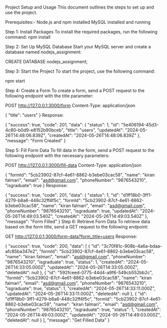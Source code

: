 Project Setup and Usage
This document outlines the steps to set up and use the project.

Prerequisites:-
Node.js and npm installed
MySQL installed and running

Step 1: Install Packages
To install the required packages, run the following command:
npm install

Step 2: Set Up MySQL Database
Start your MySQL server and create a database named nodejs_assignment:

CREATE DATABASE nodejs_assignment;

Step 3: Start the Project
To start the project, use the following command:

npm start

Step 4: Create a Form
To create a form, send a POST request to the following endpoint with the title parameter:

POST http://127.0.0.1:3000/form
Content-Type: application/json

{
"title": "users"
}
Response:

{
"success": true,
"code": 201,
"data": {
"status": 1,
"id": "5e406194-45d3-4c80-b0d9-e8152b90bceb",
"title": "users",
"updatedAt": "2024-05-26T14:48:06.839Z",
"createdAt": "2024-05-26T14:48:06.839Z"
},
"message": "Form Created"
}

Step 5: Fill Form Data
To fill data in the form, send a POST request to the following endpoint with the necessary parameters:

POST http://127.0.0.1:3000/fill-data
Content-Type: application/json

{
"formId": "5cb23902-87cf-4e61-8862-b3ebe03cac58",
"name": "kiran falmari",
"email": "asd@gmail.com",
"phoneNumber": "9876543210",
"isgraduate": true
}
Response:

{
"success": true,
"code": 201,
"data": {
"status": 1,
"id": "d1ff18b0-3ff1-4279-b8a6-448c32ff4f5c",
"formId": "5cb23902-87cf-4e61-8862-b3ebe03cac58",
"name": "kiran falmari",
"email": "asd@gmail.com",
"phoneNumber": "9876543210",
"isgraduate": true,
"updatedAt": "2024-05-26T14:49:03.540Z",
"createdAt": "2024-05-26T14:49:03.540Z"
},
"message": "Form Filled"
}
Step 6: Retrieve Form Data
To retrieve data based on the form title, send a GET request to the following endpoint:

GET http://127.0.0.1:3000/form-data?form_title=users
Response:

{
"success": true,
"code": 200,
"data": [
{
"id": "3c70f81c-908b-4a6a-bdaa-afc85ba347e2",
"formId": "5cb23902-87cf-4e61-8862-b3ebe03cac58",
"name": "kiran falmari",
"email": "asd@gmail.com",
"phoneNumber": "9876543210",
"isgraduate": true,
"status": 1,
"createdAt": "2024-05-26T14:33:05.000Z",
"updatedAt": "2024-05-26T14:33:05.000Z",
"deletedAt": null
},
{
"id": "592fceed-0775-44d4-a9f6-549cb552bb2c",
"formId": "5cb23902-87cf-4e61-8862-b3ebe03cac58",
"name": "kiran falmari",
"email": "asd@gmail.com",
"phoneNumber": "9876543210",
"isgraduate": true,
"status": 1,
"createdAt": "2024-05-26T14:33:11.000Z",
"updatedAt": "2024-05-26T14:33:11.000Z",
"deletedAt": null
},
{
"id": "d1ff18b0-3ff1-4279-b8a6-448c32ff4f5c",
"formId": "5cb23902-87cf-4e61-8862-b3ebe03cac58",
"name": "kiran falmari",
"email": "asd@gmail.com",
"phoneNumber": "9876543210",
"isgraduate": true,
"status": 1,
"createdAt": "2024-05-26T14:49:03.000Z",
"updatedAt": "2024-05-26T14:49:03.000Z",
"deletedAt": null
}
],
"message": "Get Filled Data"
}
